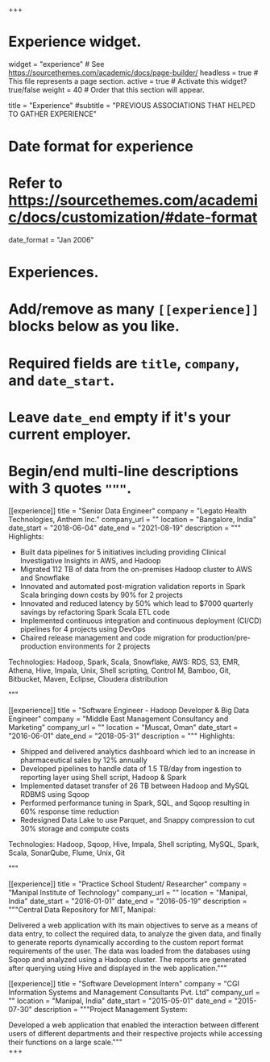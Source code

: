 +++
# Experience widget.
widget = "experience"  # See https://sourcethemes.com/academic/docs/page-builder/
headless = true  # This file represents a page section.
active = true  # Activate this widget? true/false
weight = 40  # Order that this section will appear.

title = "Experience"
#subtitle = "PREVIOUS ASSOCIATIONS THAT HELPED TO GATHER EXPERIENCE"

# Date format for experience
#   Refer to https://sourcethemes.com/academic/docs/customization/#date-format
date_format = "Jan 2006"

# Experiences.
#   Add/remove as many `[[experience]]` blocks below as you like.
#   Required fields are `title`, `company`, and `date_start`.
#   Leave `date_end` empty if it's your current employer.
#   Begin/end multi-line descriptions with 3 quotes `"""`.

[[experience]]
  title = "Senior Data Engineer"
  company = "Legato Health Technologies, Anthem Inc."
  company_url = ""
  location = "Bangalore, India"
  date_start = "2018-06-04"
  date_end = "2021-08-19"
  description = """ 
  Highlights:

* Built data pipelines for 5 initiatives including providing Clinical Investigative Insights in AWS, and Hadoop
* Migrated 112 TB of data from the on-premises Hadoop cluster to AWS and Snowflake
* Innovated and automated post-migration validation reports in Spark Scala bringing down costs by 90% for 2 projects
* Innovated and reduced latency by 50% which lead to $7000 quarterly savings by refactoring Spark Scala ETL code
* Implemented continuous integration and continuous deployment (CI/CD) pipelines for 4 projects using DevOps
* Chaired release management and code migration for production/pre-production environments for 2 projects

Technologies: Hadoop, Spark, Scala, Snowflake, AWS: RDS, S3, EMR, Athena, Hive, Impala, Unix, Shell scripting, Control M, Bamboo, Git, Bitbucket, Maven, Eclipse, Cloudera distribution

  """
  
[[experience]]
  title = "Software Engineer - Hadoop Developer & Big Data Engineer"
  company = "Middle East Management Consultancy and Marketing"
  company_url = ""
  location = "Muscat, Oman"
  date_start = "2016-06-01"
  date_end = "2018-05-31"
  description = """
Highlights:

* Shipped and delivered analytics dashboard which led to an increase in pharmaceutical sales by 12% annually
* Developed pipelines to handle data of 1.5 TB/day from ingestion to reporting layer using Shell script, Hadoop & Spark
* Implemented dataset transfer of 26 TB between Hadoop and MySQL RDBMS using Sqoop
* Performed performance tuning in Spark, SQL, and Sqoop resulting in 60% response time reduction
* Redesigned Data Lake to use Parquet, and Snappy compression to cut 30% storage and compute costs

Technologies: Hadoop, Sqoop, Hive, Impala, Shell scripting, MySQL, Spark, Scala, SonarQube, Flume, Unix, Git

  """

[[experience]]
  title = "Practice School Student/ Researcher"
  company = "Manipal Institute of Technology"
  company_url = ""
  location = "Manipal, India"
  date_start = "2016-01-01"
  date_end = "2016-05-19"
  description = """Central Data Repository for MIT, Manipal: 
  
  Delivered a web application with its main objectives to serve as a means of data entry, to collect the required data, to analyze the given data, and finally to generate reports dynamically according to the custom report format requirements of the user. The data was loaded from the databases using Sqoop and analyzed using a Hadoop cluster. The reports are generated after querying using Hive and displayed in the web application."""
  
[[experience]]
  title = "Software Development Intern"
  company = "CGI Information Systems and Management Consultants Pvt. Ltd"
  company_url = ""
  location = "Manipal, India"
  date_start = "2015-05-01"
  date_end = "2015-07-30"
  description = """Project Management System: 
  
  Developed a web application that enabled the interaction between different users of different departments and their respective projects while accessing their functions on a large scale."""  
+++
